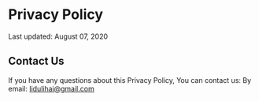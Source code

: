 # Privacy Policy
Last updated: August 07, 2020

## Contact Us
If you have any questions about this Privacy Policy, You can contact us:
By email: lidulihai@gmail.com
